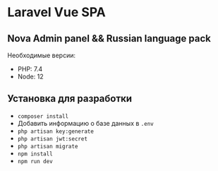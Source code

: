 # Laravel Vue SPA 
## Nova Admin panel && Russian language pack

Необходимые версии:
- PHP: 7.4
- Node: 12

## Установка для разработки

- `composer install`
- Добавить информацию о базе данных в `.env`
- `php artisan key:generate`
- `php artisan jwt:secret`
- `php artisan migrate`
- `npm install`
- `npm run dev`
